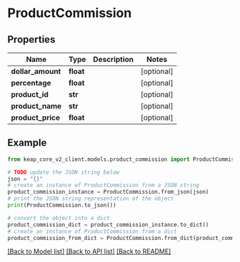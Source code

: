 # ProductCommission


## Properties

Name | Type | Description | Notes
------------ | ------------- | ------------- | -------------
**dollar_amount** | **float** |  | [optional] 
**percentage** | **float** |  | [optional] 
**product_id** | **str** |  | [optional] 
**product_name** | **str** |  | [optional] 
**product_price** | **float** |  | [optional] 

## Example

```python
from keap_core_v2_client.models.product_commission import ProductCommission

# TODO update the JSON string below
json = "{}"
# create an instance of ProductCommission from a JSON string
product_commission_instance = ProductCommission.from_json(json)
# print the JSON string representation of the object
print(ProductCommission.to_json())

# convert the object into a dict
product_commission_dict = product_commission_instance.to_dict()
# create an instance of ProductCommission from a dict
product_commission_from_dict = ProductCommission.from_dict(product_commission_dict)
```
[[Back to Model list]](../README.md#documentation-for-models) [[Back to API list]](../README.md#documentation-for-api-endpoints) [[Back to README]](../README.md)


